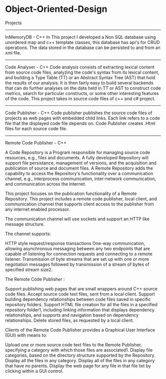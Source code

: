 # Object-Oriented-Design

Projects
************************************************************************************************************************************************************************************************************
InMemoryDB - C++
In This project I developed a Non SQL database using unordered map and c++ template classes, this database has api's for CRUD operations.
The data stored in the database can be persisted to and from an xml file.

************************************************************************************************************************************************************************************************************

Code Analyser - C++
Code analysis consists of extracting lexical content from source code files, analyzing the code's syntax from its lexical content, and building a Type Table (TT) or an Abstract Syntax Tree (AST) that hold the results of our analysis. It is then fairly easy to build several backends that can do further analyses on the data held in TT or AST to construct code metrics, search for particular constructs, or some other interesting features of the code.
This project takes in source code files of c++ and c# project. 

************************************************************************************************************************************************************************************************************
Code Publisher - C++
Code publisher publishes the source code files of projects as web pages with embedded child links. Each link refers to a code file that the displayed code file depends on.
Code Publisher creates .Html files for each source code file.

************************************************************************************************************************************************************************************************************
Remote Code Publisher - C++

A Code Repository is a Program responsible for managing source code resources, e.g., files and documents. A fully developed Repository will support file persistance, management of versions, and the acquisition and publication of source and document files. A Remote Repository adds the capability to access the Repository's functionality over a communication channel, e.g., interprocess communication, inter-network communication, and communication across the internet.

This project focuses on the publication functionality of a Remote Repository. This project includes a remote code publisher, local client, and communication channel that supports client access to the publisher from any internet enabled processor.

The communication channel will use sockets and support an HTTP like message structure. 

The channel supports:

HTTP style request/response transactions
One-way communication, allowing asynchronous messaging between any two endpoints that are capable of listening for connection requests and connecting to a remote listener.
Transmission of byte streams that are set up with one or more negotiation messages followed by transmission of a stream of bytes of specified stream size2.


The Remote Code Publisher :

Support publishing web pages that are small wrappers around C++ source code files.
Accept source code text files, sent from a local client.
Support building dependency relationships between code files saved in specific repository folders.
Support HTML file creation for all the files in a specified repository folder1, including linking information that displays dependency relationships, and supports and navigation based on dependency relationships.
Delete stored files, as requested by a local client.


Clients of the Remote Code Publisher provides a Graphical User Interface (GUI) with means to:

Upload one or more source code text files to the Remote Publisher, specifying a category with which those files are associated1.
Display file categories, based on the directory structure supported by the Repository.
Display all the files in any category.
Display all of the files in any category that have no parents.
Display the web page for any file in that file list by clicking within a GUI control.
